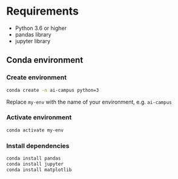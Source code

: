 # Requirements

- Python 3.6 or higher
- pandas library
- jupyter library

## Conda environment

### Create environment

```bash
conda create -n ai-campus python=3
```

Replace `my-env` with the name of your environment, e.g. `ai-campus`

### Activate environment

```bash
conda activate my-env
```

### Install dependencies

```bash
conda install pandas
conda install jupyter
conda install matplotlib
```